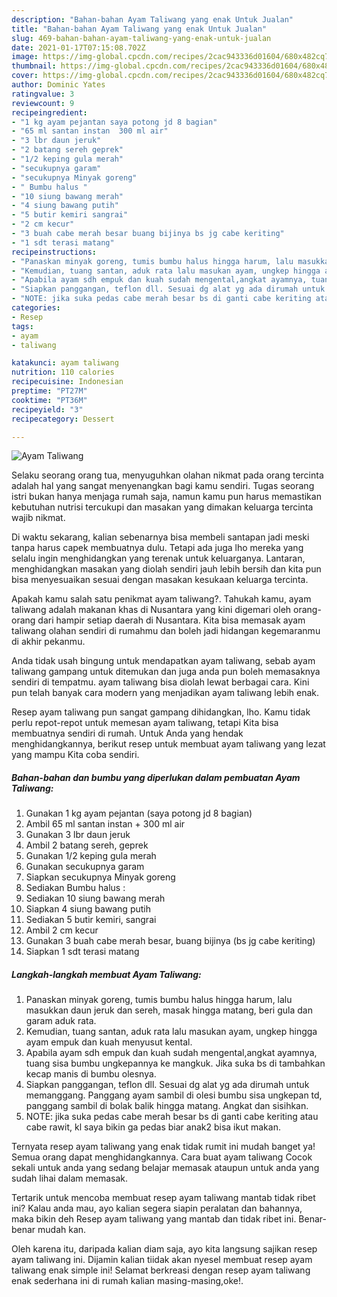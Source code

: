 ```yaml
---
description: "Bahan-bahan Ayam Taliwang yang enak Untuk Jualan"
title: "Bahan-bahan Ayam Taliwang yang enak Untuk Jualan"
slug: 469-bahan-bahan-ayam-taliwang-yang-enak-untuk-jualan
date: 2021-01-17T07:15:08.702Z
image: https://img-global.cpcdn.com/recipes/2cac943336d01604/680x482cq70/ayam-taliwang-foto-resep-utama.jpg
thumbnail: https://img-global.cpcdn.com/recipes/2cac943336d01604/680x482cq70/ayam-taliwang-foto-resep-utama.jpg
cover: https://img-global.cpcdn.com/recipes/2cac943336d01604/680x482cq70/ayam-taliwang-foto-resep-utama.jpg
author: Dominic Yates
ratingvalue: 3
reviewcount: 9
recipeingredient:
- "1 kg ayam pejantan saya potong jd 8 bagian"
- "65 ml santan instan  300 ml air"
- "3 lbr daun jeruk"
- "2 batang sereh geprek"
- "1/2 keping gula merah"
- "secukupnya garam"
- "secukupnya Minyak goreng"
- " Bumbu halus "
- "10 siung bawang merah"
- "4 siung bawang putih"
- "5 butir kemiri sangrai"
- "2 cm kecur"
- "3 buah cabe merah besar buang bijinya bs jg cabe keriting"
- "1 sdt terasi matang"
recipeinstructions:
- "Panaskan minyak goreng, tumis bumbu halus hingga harum, lalu masukkan daun jeruk dan sereh, masak hingga matang, beri gula dan garam aduk rata."
- "Kemudian, tuang santan, aduk rata lalu masukan ayam, ungkep hingga ayam empuk dan kuah menyusut kental."
- "Apabila ayam sdh empuk dan kuah sudah mengental,angkat ayamnya, tuang sisa bumbu ungkepannya ke mangkuk. Jika suka bs di tambahkan kecap manis di bumbu olesnya."
- "Siapkan panggangan, teflon dll. Sesuai dg alat yg ada dirumah untuk memanggang. Panggang ayam sambil di olesi bumbu sisa ungkepan td, panggang sambil di bolak balik hingga matang. Angkat dan sisihkan."
- "NOTE: jika suka pedas cabe merah besar bs di ganti cabe keriting atau cabe rawit, kl saya bikin ga pedas biar anak2 bisa ikut makan."
categories:
- Resep
tags:
- ayam
- taliwang

katakunci: ayam taliwang 
nutrition: 110 calories
recipecuisine: Indonesian
preptime: "PT27M"
cooktime: "PT36M"
recipeyield: "3"
recipecategory: Dessert

---
```



![Ayam Taliwang](https://img-global.cpcdn.com/recipes/2cac943336d01604/680x482cq70/ayam-taliwang-foto-resep-utama.jpg)

Selaku seorang orang tua, menyuguhkan olahan nikmat pada orang tercinta adalah hal yang sangat menyenangkan bagi kamu sendiri. Tugas seorang istri bukan hanya menjaga rumah saja, namun kamu pun harus memastikan kebutuhan nutrisi tercukupi dan masakan yang dimakan keluarga tercinta wajib nikmat.

Di waktu  sekarang, kalian sebenarnya bisa membeli santapan jadi meski tanpa harus capek membuatnya dulu. Tetapi ada juga lho mereka yang selalu ingin menghidangkan yang terenak untuk keluarganya. Lantaran, menghidangkan masakan yang diolah sendiri jauh lebih bersih dan kita pun bisa menyesuaikan sesuai dengan masakan kesukaan keluarga tercinta. 



Apakah kamu salah satu penikmat ayam taliwang?. Tahukah kamu, ayam taliwang adalah makanan khas di Nusantara yang kini digemari oleh orang-orang dari hampir setiap daerah di Nusantara. Kita bisa memasak ayam taliwang olahan sendiri di rumahmu dan boleh jadi hidangan kegemaranmu di akhir pekanmu.

Anda tidak usah bingung untuk mendapatkan ayam taliwang, sebab ayam taliwang gampang untuk ditemukan dan juga anda pun boleh memasaknya sendiri di tempatmu. ayam taliwang bisa diolah lewat berbagai cara. Kini pun telah banyak cara modern yang menjadikan ayam taliwang lebih enak.

Resep ayam taliwang pun sangat gampang dihidangkan, lho. Kamu tidak perlu repot-repot untuk memesan ayam taliwang, tetapi Kita bisa membuatnya sendiri di rumah. Untuk Anda yang hendak menghidangkannya, berikut resep untuk membuat ayam taliwang yang lezat yang mampu Kita coba sendiri.

<!--inarticleads1-->

##### Bahan-bahan dan bumbu yang diperlukan dalam pembuatan Ayam Taliwang:

1. Gunakan 1 kg ayam pejantan (saya potong jd 8 bagian)
1. Ambil 65 ml santan instan + 300 ml air
1. Gunakan 3 lbr daun jeruk
1. Ambil 2 batang sereh, geprek
1. Gunakan 1/2 keping gula merah
1. Gunakan secukupnya garam
1. Siapkan secukupnya Minyak goreng
1. Sediakan  Bumbu halus :
1. Sediakan 10 siung bawang merah
1. Siapkan 4 siung bawang putih
1. Sediakan 5 butir kemiri, sangrai
1. Ambil 2 cm kecur
1. Gunakan 3 buah cabe merah besar, buang bijinya (bs jg cabe keriting)
1. Siapkan 1 sdt terasi matang




<!--inarticleads2-->

##### Langkah-langkah membuat Ayam Taliwang:

1. Panaskan minyak goreng, tumis bumbu halus hingga harum, lalu masukkan daun jeruk dan sereh, masak hingga matang, beri gula dan garam aduk rata.
1. Kemudian, tuang santan, aduk rata lalu masukan ayam, ungkep hingga ayam empuk dan kuah menyusut kental.
1. Apabila ayam sdh empuk dan kuah sudah mengental,angkat ayamnya, tuang sisa bumbu ungkepannya ke mangkuk. Jika suka bs di tambahkan kecap manis di bumbu olesnya.
1. Siapkan panggangan, teflon dll. Sesuai dg alat yg ada dirumah untuk memanggang. Panggang ayam sambil di olesi bumbu sisa ungkepan td, panggang sambil di bolak balik hingga matang. Angkat dan sisihkan.
1. NOTE: jika suka pedas cabe merah besar bs di ganti cabe keriting atau cabe rawit, kl saya bikin ga pedas biar anak2 bisa ikut makan.




Ternyata resep ayam taliwang yang enak tidak rumit ini mudah banget ya! Semua orang dapat menghidangkannya. Cara buat ayam taliwang Cocok sekali untuk anda yang sedang belajar memasak ataupun untuk anda yang sudah lihai dalam memasak.

Tertarik untuk mencoba membuat resep ayam taliwang mantab tidak ribet ini? Kalau anda mau, ayo kalian segera siapin peralatan dan bahannya, maka bikin deh Resep ayam taliwang yang mantab dan tidak ribet ini. Benar-benar mudah kan. 

Oleh karena itu, daripada kalian diam saja, ayo kita langsung sajikan resep ayam taliwang ini. Dijamin kalian tiidak akan nyesel membuat resep ayam taliwang enak simple ini! Selamat berkreasi dengan resep ayam taliwang enak sederhana ini di rumah kalian masing-masing,oke!.

